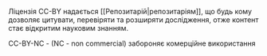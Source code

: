 Ліцензія CC-BY надається [[Репозитарій|репозитаріям]], що будь кому дозволяє цитувати, перевіряти та розширяти дослідження, отже контент стає відкритим науковим знанням.


CC-BY-NC - (NC - non commercial) забороняє комерційне використання 